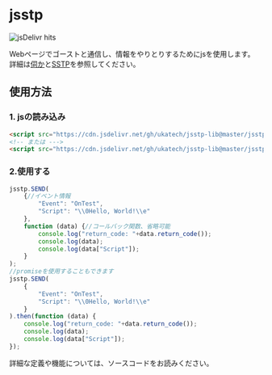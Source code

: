 # jsstp  

![jsDelivr hits](https://img.shields.io/jsdelivr/gh/hm/ukatech/jsstp-lib?color=green)  

Webページでゴーストと通信し、情報をやりとりするためにjsを使用します。
詳細は[伺か](https://ja.wikipedia.org/wiki/%E4%BC%BA%E3%81%8B)と[SSTP](http://ssp.shillest.net/ukadoc/manual/spec_sstp.html)を参照してください。

## 使用方法

### 1. jsの読み込み

```html
<script src="https://cdn.jsdelivr.net/gh/ukatech/jsstp-lib@master/jsstp.min.js"></script>
<!-- または --->
<script src="https://cdn.jsdelivr.net/gh/ukatech/jsstp-lib@master/jsstp.js"></script>
```

### 2.使用する

```javascript
jsstp.SEND(
	{//イベント情報
		"Event": "OnTest",
		"Script": "\\0Hello, World!\\e"
	},
	function (data) {//コールバック関数、省略可能
		console.log("return_code: "+data.return_code());
		console.log(data);
		console.log(data["Script"]);
	}
);
//promiseを使用することもできます
jsstp.SEND(
	{
		"Event": "OnTest",
		"Script": "\\0Hello, World!\\e"
	}
).then(function (data) {
	console.log("return_code: "+data.return_code());
	console.log(data);
	console.log(data["Script"]);
});
```
詳細な定義や機能については、ソースコードをお読みください。
